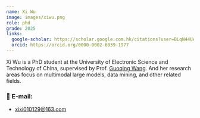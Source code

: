 ```yaml
---
name: Xi Wu
image: images/xiwu.png
role: phd
grade: 2025
links:
  google-scholar: https://scholar.google.com.hk/citations?user=BLqN44UAAAAJ&hl=zh-CN
  orcid: https://orcid.org/0000-0002-6039-1977
---
```


Xi Wu is a PhD student at the University of Electronic Science and Technology of China, supervised by Prof. [Guoqing Wang](https://faculty.uestc.edu.cn/wangguoqing2/zh_CN/index.htm). And her research areas focus on multimodal large models, data mining, and other related fields.


### 📧 E-mail:
- xixi010129@163.com
